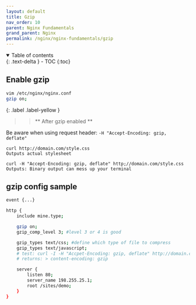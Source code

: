 ```yaml
---
layout: default    
title: Gzip
nav_order: 10
parent: Nginx Fundamentals
grand_parent: Nginx
permalink: /nginx/nginx-fundamentals/gzip
---
```

<details open markdown="block">
  <summary>
    Table of contents
  </summary>
  {: .text-delta }
- TOC
{:toc}
</details>

## Enable gzip

```bash
vim /etc/nginx/nginx.conf
gzip on; 
```

{: .label .label-yellow } 
>> ** After gzip enabled **

Be aware when using request header: `-H "Accept-Encoding: gzip, deflate"` 

```
curl http://domain.com/style.css
Outputs actual stylesheet 
```

```
curl -H "Accept-Encoding: gzip, deflate" http;//domain.com/style.css
Outputs: Binary output can mess up your terminal
```

## gzip config sample 

```bash
event {...}

http {
    include mine.type; 

    gzip on;
    gzip_comp_level 3; #level 3 or 4 is good 

    gzip_types text/css; #define which type of file to compress 
    gzip_types text/javascript;
    # test: curl -I -H "Accpet-Encoding: gzip, deflate" http://domain.com.style.css 
    # returns: > content-encoding: gzip

    server {
        listen 80;
        server_name 198.255.25.1;
        root /sites/demo; 
    }
}
```